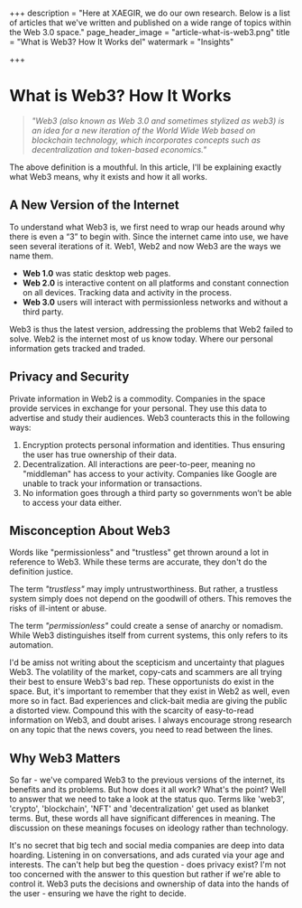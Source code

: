 +++
description = "Here at XAEGIR, we do our own research. Below is a list of articles that we've written and published on a wide range of topics within the Web 3.0 space."
page_header_image = "article-what-is-web3.png"
title = "What is Web3? How It Works del"
watermark = "Insights"

+++
# What is Web3? How It Works

> _"Web3 (also known as Web 3.0 and sometimes stylized as web3) is an idea for a new iteration of the World Wide Web based on blockchain technology, which incorporates concepts such as decentralization and token-based economics."_

The above definition is a mouthful. In this article, I'll be explaining exactly what Web3 means, why it exists and how it all works.

## A New Version of the Internet

To understand what Web3 is, we first need to wrap our heads around why there is even a “3” to begin with. Since the internet came into use, we have seen several iterations of it. Web1, Web2 and now Web3 are the ways we name them.

* **Web 1.0** was static desktop web pages.
* **Web 2.0** is interactive content on all platforms and constant connection on all devices. Tracking data and activity in the process.
* **Web 3.0** users will interact with permissionless networks and without a third party.

Web3 is thus the latest version, addressing the problems that Web2 failed to solve. Web2 is the internet most of us know today. Where our personal information gets tracked and traded.

## Privacy and Security

Private information in Web2 is a commodity. Companies in the space provide services in exchange for your personal. They use this data to advertise and study their audiences. Web3 counteracts this in the following ways:

1. Encryption protects personal information and identities. Thus ensuring the user has true ownership of their data.
2. Decentralization. All interactions are peer-to-peer, meaning no "middleman" has access to your activity. Companies like Google are unable to track your information or transactions.
3. No information goes through a third party so governments won’t be able to access your data either.

## Misconception About Web3

Words like "permissionless" and "trustless" get thrown around a lot in reference to Web3. While these terms are accurate, they don't do the definition justice.

The term _"trustless"_ may imply untrustworthiness. But rather, a trustless system simply does not depend on the goodwill of others. This removes the risks of ill-intent or abuse.

The term _"permissionless"_ could create a sense of anarchy or nomadism. While Web3 distinguishes itself from current systems, this only refers to its automation.

I'd be amiss not writing about the scepticism and uncertainty that plagues Web3. The volatility of the market, copy-cats and scammers are all trying their best to ensure Web3's bad rep. These opportunists do exist in the space. But, it's important to remember that they exist in Web2 as well, even more so in fact. Bad experiences and click-bait media are giving the public a distorted view. Compound this with the scarcity of easy-to-read information on Web3, and doubt arises. I always encourage strong research on any topic that the news covers, you need to read between the lines.

## Why Web3 Matters

So far - we've compared Web3 to the previous versions of the internet, its benefits and its problems. But how does it all work? What's the point? Well to answer that we need to take a look at the status quo. Terms like 'web3', 'crypto', 'blockchain', 'NFT' and 'decentralization' get used as blanket terms. But, these words all have significant differences in meaning. The discussion on these meanings focuses on ideology rather than technology.

It's no secret that big tech and social media companies are deep into data hoarding. Listening in on conversations, and ads curated via your age and interests. The can't help but beg the question - does privacy exist? I'm not too concerned with the answer to this question but rather if we're able to control it. Web3 puts the decisions and ownership of data into the hands of the user - ensuring we have the right to decide.